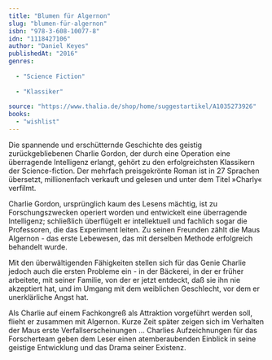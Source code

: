 ```yaml
---
title: "Blumen für Algernon"
slug: "blumen-für-algernon"
isbn: "978-3-608-10077-8"
idn: "1118427106"
author: "Daniel Keyes"
publishedAt: "2016"
genres:
  
  - "Science Fiction"
    
  - "Klassiker"
    
source: "https://www.thalia.de/shop/home/suggestartikel/A1035273926"
books: 
  - "wishlist"
---
```

Die spannende und erschütternde Geschichte des geistig zurückgebliebenen 
Charlie Gordon, der durch eine Operation eine überragende Intelligenz erlangt, 
gehört zu den erfolgreichsten Klassikern der Science-fiction. Der mehrfach 
preisgekrönte Roman ist in 27 Sprachen übersetzt, millionenfach verkauft und 
gelesen und unter dem Titel »Charly« verfilmt.

Charlie Gordon, ursprünglich kaum des Lesens mächtig, ist zu Forschungszwecken 
operiert worden und entwickelt eine überragende Intelligenz; schließlich 
überflügelt er intellektuell und fachlich sogar die Professoren, die das 
Experiment leiten. Zu seinen Freunden zählt die Maus Algernon - das erste 
Lebewesen, das mit derselben Methode erfolgreich behandelt wurde.

Mit den überwältigenden Fähigkeiten stellen sich für das Genie Charlie jedoch 
auch die ersten Probleme ein - in der Bäckerei, in der er früher arbeitete, 
mit seiner Familie, von der er jetzt entdeckt, daß sie ihn nie akzeptiert hat, 
und im Umgang mit dem weiblichen Geschlecht, vor dem er unerklärliche Angst 
hat.

Als Charlie auf einem Fachkongreß als Attraktion vorgeführt werden soll, 
flieht er zusammen mit Algernon. Kurze Zeit später zeigen sich im Verhalten 
der Maus erste Verfallserscheinungen ... Charlies Aufzeichnungen für das 
Forscherteam geben dem Leser einen atemberaubenden Einblick in seine geistige 
Entwicklung und das Drama seiner Existenz.